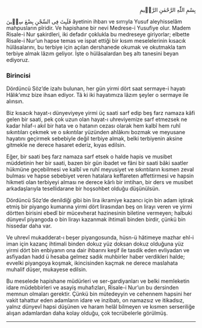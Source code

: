 <p class="arabic" dir="rtl">بِسْمِ اللّٰهِ الرَّحْمٰنِ الرَّحٖيمِ</p>

<span class="arabic" dir="rtl">فَلَبِثَ فِى السِّجْنِ بِضْعَ سِنٖينَ</span> âyetinin ihbarı ve sırrıyla Yusuf aleyhisselâm mahpusların pîridir. Ve hapishane bir nevi Medrese-i Yusufiye olur. Madem Risale-i Nur şakirdleri, iki defadır çoklukla bu medreseye giriyorlar; elbette Risale-i Nur’un hapse temas ve ispat ettiği bir kısım meselelerinin kısacık hülâsalarını, bu terbiye için açılan dershanede okumak ve okutmakla tam terbiye almak lâzım geliyor. İşte o hülâsalardan beş altı tanesini beyan ediyoruz.

### Birincisi
Dördüncü Söz’de izahı bulunan, her gün yirmi dört saat sermaye-i hayatı Hâlık’ımız bize ihsan ediyor. Tâ ki iki hayatımıza lâzım şeyler o sermaye ile alınsın.

Biz kısacık hayat-ı dünyeviyeye yirmi üç saati sarf edip beş farz namaza kâfi gelen bir saati, pek çok uzun olan hayat-ı uhreviyemize sarf etmezsek ne kadar hilaf-ı akıl bir hata ve o hatanın cezası olarak hem kalbî hem ruhî sıkıntıları çekmek ve o sıkıntılar yüzünden ahlâkını bozmak ve meyusane hayatını geçirmek sebebiyle değil terbiye almak, belki terbiyenin aksine gitmekle ne derece hasaret ederiz, kıyas edilsin.

Eğer, bir saati beş farz namaza sarf etsek o halde hapis ve musibet müddetinin her bir saati, bazen bir gün ibadet ve fâni bir saati bâki saatler hükmüne geçebilmesi ve kalbî ve ruhî meyusiyet ve sıkıntıların kısmen zeval bulması ve hapse sebebiyet veren hatalara keffareten affettirmesi ve hapsin hikmeti olan terbiyeyi alması ne derece kârlı bir imtihan, bir ders ve musibet arkadaşlarıyla tesellidarane bir hoşsohbet olduğu düşünülsün.

Dördüncü Söz’de denildiği gibi bin lira ikramiye kazancı için bin adam iştirak etmiş bir piyango kumarına yirmi dört lirasından beş on lirayı veren ve yirmi dörtten birisini ebedî bir mücevherat hazinesinin biletine vermeyen; halbuki dünyevî piyangoda o bin lirayı kazanmak ihtimali binden birdir, çünkü bin hissedar daha var.

Ve uhrevî mukadderat-ı beşer piyangosunda, hüsn-ü hâtimeye mazhar ehl-i iman için kazanç ihtimali binden dokuz yüz doksan dokuz olduğuna yüz yirmi dört bin enbiyanın ona dair ihbarını keşif ile tasdik eden evliyadan ve asfiyadan hadd ü hesaba gelmez sadık muhbirler haber verdikleri halde; evvelki piyangoya koşmak, ikincisinden kaçmak ne derece maslahata muhalif düşer, mukayese edilsin.

Bu meselede hapishane müdürleri ve ser-gardiyanları ve belki memleketin idare müdebbirleri ve asayiş muhafızları, Risale-i Nur’un bu dersinden memnun olmaları gerektir. Çünkü bin mütedeyyin ve cehennem hapsini her vakit tahattur eden adamların idare ve inzibatı, on namazsız ve itikadsız, yalnız dünyevî hapsi düşünen ve haram helâl bilmeyen ve kısmen serseriliğe alışan adamlardan daha kolay olduğu, çok tecrübelerle görülmüş.

***

